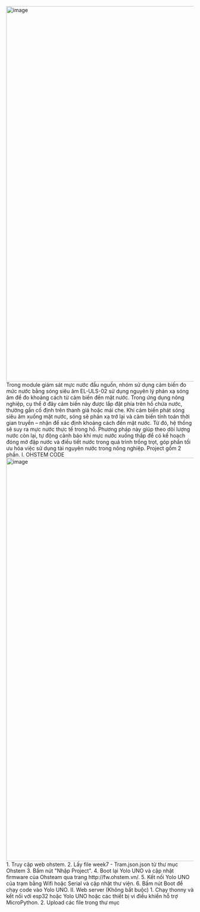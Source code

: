 <img width="1912" height="1005" alt="image" src="https://github.com/user-attachments/assets/ac246811-5e9f-44c1-bfe1-91afc8724aa4" />
Trong module giám sát mực nước đầu nguồn, nhóm sử dụng cảm biến đo mức nước bằng sóng siêu âm EL-ULS-02 sử dụng nguyên lý phản xạ sóng âm để đo khoảng cách từ cảm biến đến mặt nước. Trong ứng dụng nông nghiệp, cụ thể ở đây cảm biến này được lắp đặt phía trên hồ chứa nước, thường gắn cố định trên thanh giá hoặc mái che. Khi cảm biến phát sóng siêu âm xuống mặt nước, sóng sẽ phản xạ trở lại và cảm biến tính toán thời gian truyền – nhận để xác định khoảng cách đến mặt nước. Từ đó, hệ thống sẽ suy ra mực nước thực tế trong hồ. Phương pháp này giúp theo dõi lượng nước còn lại, tự động cảnh báo khi mực nước xuống thấp để có kế hoạch đóng mở đập nước và điều tiết nước trong quá trình trồng trọt, góp phần tối ưu hóa việc sử dụng tài nguyên nước trong nông nghiệp.
Project gồm 2 phần.
I. OHSTEM CODE
<img width="1920" height="1080" alt="image" src="https://github.com/user-attachments/assets/d34e0392-9487-4d7e-a781-86c05262e148" />
1. Truy cập web ohstem.
2. Lấy file week7 - Tram.json.json từ thư mục Ohstem
3. Bấm nút "Nhập Project".
4. Boot lại Yolo UNO và cập nhật firmware của Ohsteam qua trang http://fw.ohstem.vn/.
5. Kết nối Yolo UNO của trạm bằng Wifi hoặc Serial và cập nhật thư viện.
6. Bấm nút Boot để chạy code vào Yolo UNO.
II. Web server (Không bắt buộc)
1. Chạy thonny và kết nối với esp32 hoặc Yolo UNO hoặc các thiết bị vi điều khiển hỗ trợ MicroPython.
2. Upload các file trong thư mục
